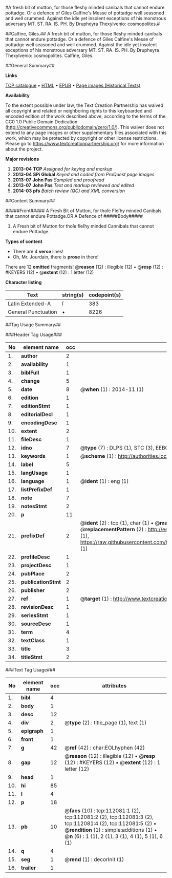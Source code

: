 #A fresh bit of mutton, for those fleshy minded canibals that cannot endure pottadge. Or a defence of Giles Calfine's Messe of pottadge well seasoned and well crummed. Against the idle yet insolent exceptions of his monstrous adversary MT. ST. RA. IS. PH. By Drupheyra Thexylvenio: cosmopolites.#

##Calfine, Giles.##
A fresh bit of mutton, for those fleshy minded canibals that cannot endure pottadge. Or a defence of Giles Calfine's Messe of pottadge well seasoned and well crummed. Against the idle yet insolent exceptions of his monstrous adversary MT. ST. RA. IS. PH. By Drupheyra Thexylvenio: cosmopolites.
Calfine, Giles.

##General Summary##

**Links**

[TCP catalogue](http://www.ota.ox.ac.uk/tcp/)  • 
[HTML](http://tei.it.ox.ac.uk/tcp/Texts-HTML/free/A79/A79169.html)  • 
[EPUB](http://tei.it.ox.ac.uk/tcp/Texts-EPUB/free/A79/A79169.epub) • 
[Page images (Historical Texts)](https://historicaltexts.jisc.ac.uk/eebo-99859976e)

**Availability**

To the extent possible under law, the Text Creation Partnership has waived all copyright and related or neighboring rights to this keyboarded and encoded edition of the work described above, according to the terms of the CC0 1.0 Public Domain Dedication (http://creativecommons.org/publicdomain/zero/1.0/). This waiver does not extend to any page images or other supplementary files associated with this work, which may be protected by copyright or other license restrictions. Please go to https://www.textcreationpartnership.org/ for more information about the project.

**Major revisions**

1. __2013-04__ __TCP__ *Assigned for keying and markup*
1. __2013-04__ __SPi Global__ *Keyed and coded from ProQuest page images*
1. __2013-07__ __John Pas__ *Sampled and proofread*
1. __2013-07__ __John Pas__ *Text and markup reviewed and edited*
1. __2014-03__ __pfs__ *Batch review (QC) and XML conversion*

##Content Summary##

#####Front#####
A Fresh Bit of Mutton, for thoſe Fleſhy minded Canibals that cannot endure Pottadge.OR A Defence of 
#####Body#####

1. A Fresh bit of Mutton for thoſe fleſhy minded Cannibals that cannot endure Pottadge.

**Types of content**

  * There are 4 **verse** lines!
  * Oh, Mr. Jourdain, there is **prose** in there!

There are 12 **omitted** fragments! 
 @__reason__ (12) : illegible (12)  •  @__resp__ (12) : #KEYERS (12)  •  @__extent__ (12) : 1 letter (12)

**Character listing**


|Text|string(s)|codepoint(s)|
|---|---|---|
|Latin Extended-A|ſ|383|
|General Punctuation|•|8226|

##Tag Usage Summary##

###Header Tag Usage###

|No|element name|occ|attributes|
|---|---|---|---|
|1.|__author__|2||
|2.|__availability__|1||
|3.|__biblFull__|1||
|4.|__change__|5||
|5.|__date__|8| @__when__ (1) : 2014-11 (1)|
|6.|__edition__|1||
|7.|__editionStmt__|1||
|8.|__editorialDecl__|1||
|9.|__encodingDesc__|1||
|10.|__extent__|2||
|11.|__fileDesc__|1||
|12.|__idno__|7| @__type__ (7) : DLPS (1), STC (3), EEBO-CITATION (1), PROQUEST (1), VID (1)|
|13.|__keywords__|1| @__scheme__ (1) : http://authorities.loc.gov/ (1)|
|14.|__label__|5||
|15.|__langUsage__|1||
|16.|__language__|1| @__ident__ (1) : eng (1)|
|17.|__listPrefixDef__|1||
|18.|__note__|7||
|19.|__notesStmt__|2||
|20.|__p__|11||
|21.|__prefixDef__|2| @__ident__ (2) : tcp (1), char (1)  •  @__matchPattern__ (2) : ([0-9\-]+):([0-9IVX]+) (1), (.+) (1)  •  @__replacementPattern__ (2) : http://eebo.chadwyck.com/downloadtiff?vid=$1&page=$2 (1), https://raw.githubusercontent.com/textcreationpartnership/Texts/master/tcpchars.xml#$1 (1)|
|22.|__profileDesc__|1||
|23.|__projectDesc__|1||
|24.|__pubPlace__|2||
|25.|__publicationStmt__|2||
|26.|__publisher__|2||
|27.|__ref__|1| @__target__ (1) : http://www.textcreationpartnership.org/docs/. (1)|
|28.|__revisionDesc__|1||
|29.|__seriesStmt__|1||
|30.|__sourceDesc__|1||
|31.|__term__|4||
|32.|__textClass__|1||
|33.|__title__|3||
|34.|__titleStmt__|2||


###Text Tag Usage###

|No|element name|occ|attributes|
|---|---|---|---|
|1.|__bibl__|4||
|2.|__body__|1||
|3.|__desc__|12||
|4.|__div__|2| @__type__ (2) : title_page (1), text (1)|
|5.|__epigraph__|1||
|6.|__front__|1||
|7.|__g__|42| @__ref__ (42) : char:EOLhyphen (42)|
|8.|__gap__|12| @__reason__ (12) : illegible (12)  •  @__resp__ (12) : #KEYERS (12)  •  @__extent__ (12) : 1 letter (12)|
|9.|__head__|1||
|10.|__hi__|85||
|11.|__l__|4||
|12.|__p__|18||
|13.|__pb__|10| @__facs__ (10) : tcp:112081:1 (2), tcp:112081:2 (2), tcp:112081:3 (2), tcp:112081:4 (2), tcp:112081:5 (2)  •  @__rendition__ (1) : simple:additions (1)  •  @__n__ (6) : 1 (1), 2 (1), 3 (1), 4 (1), 5 (1), 6 (1)|
|14.|__q__|4||
|15.|__seg__|1| @__rend__ (1) : decorInit (1)|
|16.|__trailer__|1||

